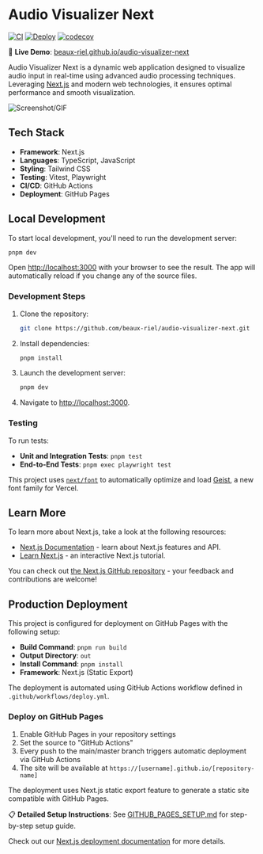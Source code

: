 # Audio Visualizer Next

[![CI](https://github.com/beaux-riel/audio-visualizer-next/actions/workflows/ci.yml/badge.svg)](https://github.com/beaux-riel/audio-visualizer-next/actions/workflows/ci.yml)
[![Deploy](https://github.com/beaux-riel/audio-visualizer-next/actions/workflows/deploy.yml/badge.svg)](https://github.com/beaux-riel/audio-visualizer-next/actions/workflows/deploy.yml)
[![codecov](https://codecov.io/gh/beaux-riel/audio-visualizer-next/branch/main/graph/badge.svg)](https://codecov.io/gh/beaux-riel/audio-visualizer-next)

🚀 **Live Demo**: [beaux-riel.github.io/audio-visualizer-next](https://beaux-riel.github.io/audio-visualizer-next)

Audio Visualizer Next is a dynamic web application designed to visualize audio input in real-time using advanced audio processing techniques. Leveraging [Next.js](https://nextjs.org) and modern web technologies, it ensures optimal performance and smooth visualization.

![Screenshot/GIF](https://your-image-url.com)

## Tech Stack

- **Framework**: Next.js
- **Languages**: TypeScript, JavaScript
- **Styling**: Tailwind CSS
- **Testing**: Vitest, Playwright
- **CI/CD**: GitHub Actions
- **Deployment**: GitHub Pages

## Local Development

To start local development, you'll need to run the development server:

```bash
pnpm dev
```

Open [http://localhost:3000](http://localhost:3000) with your browser to see the result. The app will automatically reload if you change any of the source files.

### Development Steps

1. Clone the repository:

   ```bash
   git clone https://github.com/beaux-riel/audio-visualizer-next.git
   ```

2. Install dependencies:

   ```bash
   pnpm install
   ```

3. Launch the development server:

   ```bash
   pnpm dev
   ```

4. Navigate to [http://localhost:3000](http://localhost:3000).

### Testing

To run tests:

- **Unit and Integration Tests**: `pnpm test`
- **End-to-End Tests**: `pnpm exec playwright test`

This project uses [`next/font`](https://nextjs.org/docs/app/building-your-application/optimizing/fonts) to automatically optimize and load [Geist](https://vercel.com/font), a new font family for Vercel.

## Learn More

To learn more about Next.js, take a look at the following resources:

- [Next.js Documentation](https://nextjs.org/docs) - learn about Next.js features and API.
- [Learn Next.js](https://nextjs.org/learn) - an interactive Next.js tutorial.

You can check out [the Next.js GitHub repository](https://github.com/vercel/next.js) - your feedback and contributions are welcome!

## Production Deployment

This project is configured for deployment on GitHub Pages with the following setup:

- **Build Command**: `pnpm run build`
- **Output Directory**: `out`
- **Install Command**: `pnpm install`
- **Framework**: Next.js (Static Export)

The deployment is automated using GitHub Actions workflow defined in `.github/workflows/deploy.yml`.

### Deploy on GitHub Pages

1. Enable GitHub Pages in your repository settings
2. Set the source to "GitHub Actions"
3. Every push to the main/master branch triggers automatic deployment via GitHub Actions
4. The site will be available at `https://[username].github.io/[repository-name]`

The deployment uses Next.js static export feature to generate a static site compatible with GitHub Pages.

📋 **Detailed Setup Instructions**: See [GITHUB_PAGES_SETUP.md](./GITHUB_PAGES_SETUP.md) for step-by-step setup guide.

Check out our [Next.js deployment documentation](https://nextjs.org/docs/app/building-your-application/deploying) for more details.
